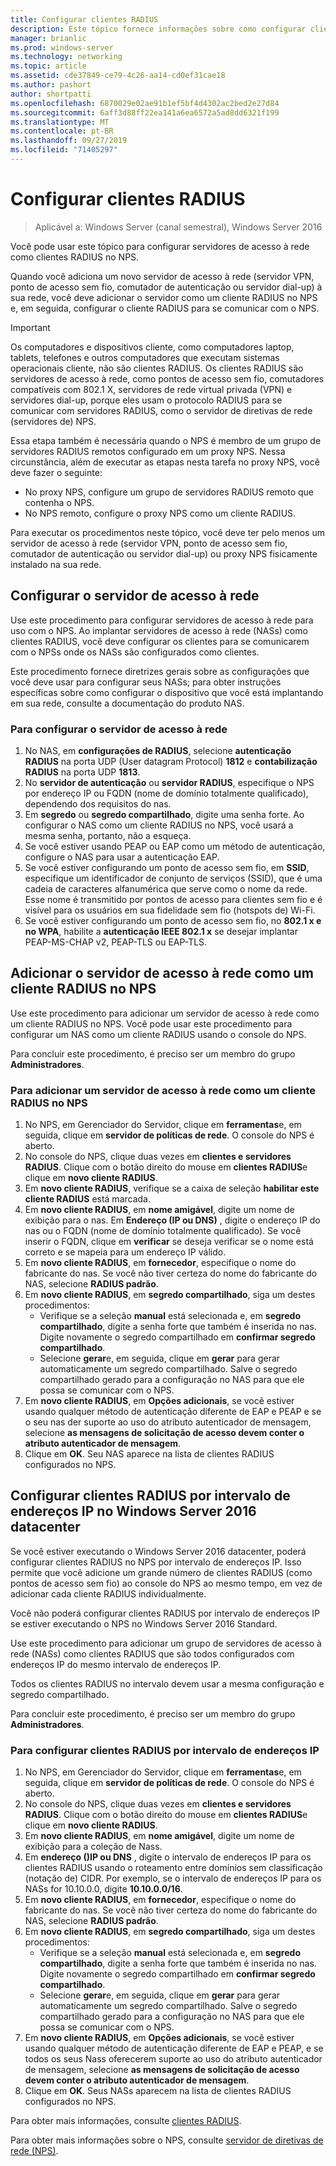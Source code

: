 ```yaml
---
title: Configurar clientes RADIUS
description: Este tópico fornece informações sobre como configurar clientes RADIUS para o servidor de políticas de rede no Windows Server 2016.
manager: brianlic
ms.prod: windows-server
ms.technology: networking
ms.topic: article
ms.assetid: cde37849-ce79-4c26-aa14-cd0ef31cae18
ms.author: pashort
author: shortpatti
ms.openlocfilehash: 6870029e02ae91b1ef5bf4d4302ac2bed2e27d84
ms.sourcegitcommit: 6aff3d88ff22ea141a6ea6572a5ad8dd6321f199
ms.translationtype: MT
ms.contentlocale: pt-BR
ms.lasthandoff: 09/27/2019
ms.locfileid: "71405297"
---
```

# <a name="configure-radius-clients"></a>Configurar clientes RADIUS

>Aplicável a: Windows Server (canal semestral), Windows Server 2016

Você pode usar este tópico para configurar servidores de acesso à rede como clientes RADIUS no NPS.

Quando você adiciona um novo servidor de acesso à rede \(servidor VPN, ponto de acesso sem fio, comutador de autenticação ou servidor dial-up\) à sua rede, você deve adicionar o servidor como um cliente RADIUS no NPS e, em seguida, configurar o cliente RADIUS para se comunicar com o NPS.

>[!IMPORTANT]
>Os computadores e dispositivos cliente, como computadores laptop, tablets, telefones e outros computadores que executam sistemas operacionais cliente, não são clientes RADIUS. Os clientes RADIUS são servidores de acesso à rede, como pontos de acesso sem fio, comutadores compatíveis com 802.1 X, servidores de rede virtual privada (VPN) e servidores dial-up, porque eles usam o protocolo RADIUS para se comunicar com servidores RADIUS, como o servidor de diretivas de rede \(servidores de\) NPS.

Essa etapa também é necessária quando o NPS é membro de um grupo de servidores RADIUS remotos configurado em um proxy NPS. Nessa circunstância, além de executar as etapas nesta tarefa no proxy NPS, você deve fazer o seguinte:

- No proxy NPS, configure um grupo de servidores RADIUS remoto que contenha o NPS.
- No NPS remoto, configure o proxy NPS como um cliente RADIUS.

Para executar os procedimentos neste tópico, você deve ter pelo menos um servidor de acesso à rede \(servidor VPN, ponto de acesso sem fio, comutador de autenticação ou servidor dial-up\) ou proxy NPS fisicamente instalado na sua rede.

## <a name="configure-the-network-access-server"></a>Configurar o servidor de acesso à rede

Use este procedimento para configurar servidores de acesso à rede para uso com o NPS. Ao implantar servidores de acesso à rede (NASs) como clientes RADIUS, você deve configurar os clientes para se comunicarem com o NPSs onde os NASs são configurados como clientes.

Este procedimento fornece diretrizes gerais sobre as configurações que você deve usar para configurar seus NASs; para obter instruções específicas sobre como configurar o dispositivo que você está implantando em sua rede, consulte a documentação do produto NAS.

### <a name="to-configure-the-network-access-server"></a>Para configurar o servidor de acesso à rede

1. No NAS, em **configurações de RADIUS**, selecione **autenticação RADIUS** na porta UDP (User datagram Protocol) **1812** e **contabilização RADIUS** na porta UDP **1813**.
2. No **servidor de autenticação** ou **servidor RADIUS**, especifique o NPS por endereço IP ou FQDN (nome de domínio totalmente qualificado), dependendo dos requisitos do nas. 
3. Em **segredo** ou **segredo compartilhado**, digite uma senha forte. Ao configurar o NAS como um cliente RADIUS no NPS, você usará a mesma senha, portanto, não a esqueça.
4. Se você estiver usando PEAP ou EAP como um método de autenticação, configure o NAS para usar a autenticação EAP.
5. Se você estiver configurando um ponto de acesso sem fio, em **SSID**, especifique um identificador de conjunto de serviços \(SSID\), que é uma cadeia de caracteres alfanumérica que serve como o nome da rede. Esse nome é transmitido por pontos de acesso para clientes sem fio e é visível para os usuários em sua fidelidade sem fio \(hotspots de\) Wi-Fi.
6. Se você estiver configurando um ponto de acesso sem fio, no **802.1 x e no WPA**, habilite a **autenticação IEEE 802.1 x** se desejar implantar PEAP-MS-CHAP v2, PEAP-TLS ou EAP-TLS.

## <a name="add-the-network-access-server-as-a-radius-client-in-nps"></a>Adicionar o servidor de acesso à rede como um cliente RADIUS no NPS

Use este procedimento para adicionar um servidor de acesso à rede como um cliente RADIUS no NPS. Você pode usar este procedimento para configurar um NAS como um cliente RADIUS usando o console do NPS.

Para concluir este procedimento, é preciso ser um membro do grupo **Administradores**.

### <a name="to-add-a-network-access-server-as-a-radius-client-in-nps"></a>Para adicionar um servidor de acesso à rede como um cliente RADIUS no NPS

1. No NPS, em Gerenciador do Servidor, clique em **ferramentas**e, em seguida, clique em **servidor de políticas de rede**. O console do NPS é aberto.
2. No console do NPS, clique duas vezes em **clientes e servidores RADIUS**. Clique com o botão direito do mouse em **clientes RADIUS**e clique em **novo cliente RADIUS**. 
3. Em **novo cliente RADIUS**, verifique se a caixa de seleção **habilitar este cliente RADIUS** está marcada.
4. Em **novo cliente RADIUS**, em **nome amigável**, digite um nome de exibição para o nas. Em **Endereço (IP ou DNS)** , digite o endereço IP do nas ou o FQDN (nome de domínio totalmente qualificado). Se você inserir o FQDN, clique em **verificar** se deseja verificar se o nome está correto e se mapeia para um endereço IP válido. 
5. Em **novo cliente RADIUS**, em **fornecedor**, especifique o nome do fabricante do nas. Se você não tiver certeza do nome do fabricante do NAS, selecione **RADIUS padrão**.
6. Em **novo cliente RADIUS**, em **segredo compartilhado**, siga um destes procedimentos:
    - Verifique se a seleção **manual** está selecionada e, em **segredo compartilhado**, digite a senha forte que também é inserida no nas. Digite novamente o segredo compartilhado em **confirmar segredo compartilhado**.
    - Selecione **gerar**e, em seguida, clique em **gerar** para gerar automaticamente um segredo compartilhado. Salve o segredo compartilhado gerado para a configuração no NAS para que ele possa se comunicar com o NPS.
7. Em **novo cliente RADIUS**, em **Opções adicionais**, se você estiver usando qualquer método de autenticação diferente de EAP e PEAP e se o seu nas der suporte ao uso do atributo autenticador de mensagem, selecione **as mensagens de solicitação de acesso devem conter o atributo autenticador de mensagem**.
8. Clique em **OK**. Seu NAS aparece na lista de clientes RADIUS configurados no NPS.

## <a name="configure-radius-clients-by-ip-address-range-in-windows-server-2016-datacenter"></a>Configurar clientes RADIUS por intervalo de endereços IP no Windows Server 2016 datacenter

Se você estiver executando o Windows Server 2016 datacenter, poderá configurar clientes RADIUS no NPS por intervalo de endereços IP. Isso permite que você adicione um grande número de clientes RADIUS (como pontos de acesso sem fio) ao console do NPS ao mesmo tempo, em vez de adicionar cada cliente RADIUS individualmente.

Você não poderá configurar clientes RADIUS por intervalo de endereços IP se estiver executando o NPS no Windows Server 2016 Standard.

Use este procedimento para adicionar um grupo de servidores de acesso à rede (NASs) como clientes RADIUS que são todos configurados com endereços IP do mesmo intervalo de endereços IP.

Todos os clientes RADIUS no intervalo devem usar a mesma configuração e segredo compartilhado.

Para concluir este procedimento, é preciso ser um membro do grupo **Administradores**.

### <a name="to-set-up-radius-clients-by-ip-address-range"></a>Para configurar clientes RADIUS por intervalo de endereços IP

1. No NPS, em Gerenciador do Servidor, clique em **ferramentas**e, em seguida, clique em **servidor de políticas de rede**. O console do NPS é aberto.
2. No console do NPS, clique duas vezes em **clientes e servidores RADIUS**. Clique com o botão direito do mouse em **clientes RADIUS**e clique em **novo cliente RADIUS**.
3. Em **novo cliente RADIUS**, em **nome amigável**, digite um nome de exibição para a coleção de Nass.
4. Em **endereço \(\)IP ou DNS** , digite o intervalo de endereços IP para os clientes RADIUS usando o roteamento entre domínios sem classificação \(notação de\) CIDR. Por exemplo, se o intervalo de endereços IP para os NASs for 10.10.0.0, digite **10.10.0.0/16**.
5. Em **novo cliente RADIUS**, em **fornecedor**, especifique o nome do fabricante do nas. Se você não tiver certeza do nome do fabricante do NAS, selecione **RADIUS padrão**.
6. Em **novo cliente RADIUS**, em **segredo compartilhado**, siga um destes procedimentos:
    - Verifique se a seleção **manual** está selecionada e, em **segredo compartilhado**, digite a senha forte que também é inserida no nas. Digite novamente o segredo compartilhado em **confirmar segredo compartilhado**.
    - Selecione **gerar**e, em seguida, clique em **gerar** para gerar automaticamente um segredo compartilhado. Salve o segredo compartilhado gerado para a configuração no NAS para que ele possa se comunicar com o NPS.
7. Em **novo cliente RADIUS**, em **Opções adicionais**, se você estiver usando qualquer método de autenticação diferente de EAP e PEAP, e se todos os seus Nass oferecerem suporte ao uso do atributo autenticador de mensagem, selecione **as mensagens de solicitação de acesso devem conter o atributo autenticador de mensagem**.
8. Clique em **OK**. Seus NASs aparecem na lista de clientes RADIUS configurados no NPS.

Para obter mais informações, consulte [clientes RADIUS](nps-radius-clients.md).

Para obter mais informações sobre o NPS, consulte [servidor de diretivas de rede (NPS)](nps-top.md).